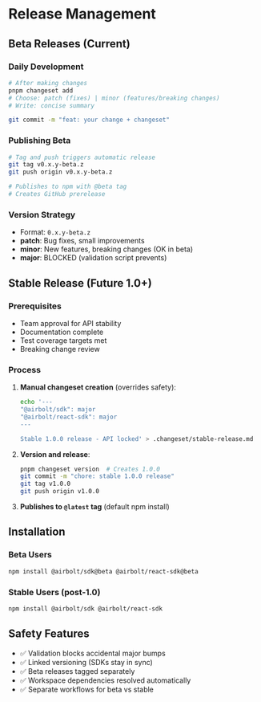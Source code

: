 # Release Management

## Beta Releases (Current)

### Daily Development

```bash
# After making changes
pnpm changeset add
# Choose: patch (fixes) | minor (features/breaking changes)
# Write: concise summary

git commit -m "feat: your change + changeset"
```

### Publishing Beta

```bash
# Tag and push triggers automatic release
git tag v0.x.y-beta.z
git push origin v0.x.y-beta.z

# Publishes to npm with @beta tag
# Creates GitHub prerelease
```

### Version Strategy

- Format: `0.x.y-beta.z`
- **patch**: Bug fixes, small improvements
- **minor**: New features, breaking changes (OK in beta)
- **major**: BLOCKED (validation script prevents)

## Stable Release (Future 1.0+)

### Prerequisites

- Team approval for API stability
- Documentation complete
- Test coverage targets met
- Breaking change review

### Process

1. **Manual changeset creation** (overrides safety):

   ```bash
   echo '---
   "@airbolt/sdk": major
   "@airbolt/react-sdk": major
   ---

   Stable 1.0.0 release - API locked' > .changeset/stable-release.md
   ```

2. **Version and release**:

   ```bash
   pnpm changeset version  # Creates 1.0.0
   git commit -m "chore: stable 1.0.0 release"
   git tag v1.0.0
   git push origin v1.0.0
   ```

3. **Publishes to `@latest` tag** (default npm install)

## Installation

### Beta Users

```bash
npm install @airbolt/sdk@beta @airbolt/react-sdk@beta
```

### Stable Users (post-1.0)

```bash
npm install @airbolt/sdk @airbolt/react-sdk
```

## Safety Features

- ✅ Validation blocks accidental major bumps
- ✅ Linked versioning (SDKs stay in sync)
- ✅ Beta releases tagged separately
- ✅ Workspace dependencies resolved automatically
- ✅ Separate workflows for beta vs stable
